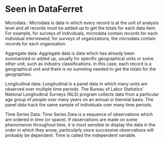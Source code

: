 Seen in DataFerret
=====================
Microdata : Microdata is data in which every record is at the unit of analysis level and all records must be added up to get the totals for each data item. For example, for surveys of individuals, microdata contain records for each individual interviewed; for surveys of organizations, the microdata contain records for each organization.

Aggregate data: Aggregate data is data which has already been summarized or added up, usually for specific geographical units or some other unit, such as industry classifications. In this case, each record is a geographical unit and there is no summing needed to get the totals for the geographies.

Longitudinal data: Longitudinal is a panel data in which many units are observed over multiple time periods. The Bureau of Labor Statistics' National Longitudinal Surveys (NLS) program collects data from a particular age group of people over many years on an annual or biennial basis. The panel data track the same sample of individuals over many time periods.

Time Series Data: Time Series Data is a sequence of observations which are ordered in time (or space). If observations are made on some phenomenon throughout time, it is most sensible to display the data in the order in which they arose, particularly since successive observations will probably be dependent. Time is called the independent variable.
